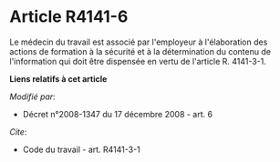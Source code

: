 # Article R4141-6

Le médecin du travail est associé par l'employeur à l'élaboration des actions de formation à la sécurité et à la
détermination du contenu de l'information qui doit être dispensée en vertu de l'article R. 4141-3-1.

**Liens relatifs à cet article**

_Modifié par_:

  - Décret n°2008-1347 du 17 décembre 2008 - art. 6

_Cite_:

  - Code du travail - art. R4141-3-1
